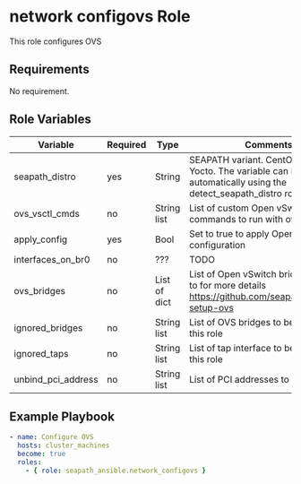 # network configovs Role

This role configures OVS

## Requirements

No requirement.

## Role Variables

| Variable           | Required  | Type         | Comments                                                                                                             |
|--------------------|-----------|--------------|----------------------------------------------------------------------------------------------------------------------|
| seapath_distro     | yes       | String       | SEAPATH variant. CentOS, Debian or Yocto. The variable can be set automatically using the detect_seapath_distro role |
| ovs_vsctl_cmds     | no        | String list  | List of custom Open vSwtich commands to run with ovs-vsctl                                                           |
| apply_config       | yes       | Bool         | Set to true to apply Open vSwitch configuration                                                                      |
| interfaces_on_br0  | no        | ???          | TODO                                                                                                                 |
| ovs_bridges        | no        | List of dict | List of Open vSwitch bridges. Refer to for  more details https://github.com/seapath/python3-setup-ovs                |
| ignored_bridges    | no        | String list  | List of OVS bridges to be ignored by this role                                                                       |
| ignored_taps       | no        | String list  | List of tap interface to be ignored by this role                                                                     |
| unbind_pci_address | no        | String list  | List of PCI addresses to "unbind".                                                                                   |

## Example Playbook

```yaml
- name: Configure OVS
  hosts: cluster_machines
  become: true
  roles:
    - { role: seapath_ansible.network_configovs }
```
